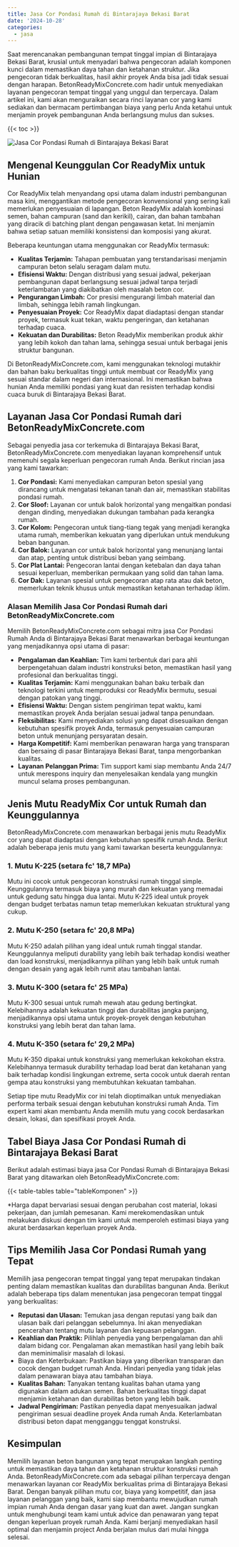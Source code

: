 ```yaml
---
title: Jasa Cor Pondasi Rumah di Bintarajaya Bekasi Barat
date: '2024-10-28'
categories:
  - jasa
---
```


Saat merencanakan pembangunan tempat tinggal impian di Bintarajaya Bekasi Barat, krusial untuk menyadari bahwa pengecoran adalah komponen kunci dalam memastikan daya tahan dan ketahanan struktur. Jika pengecoran tidak berkualitas, hasil akhir proyek Anda bisa jadi tidak sesuai dengan harapan. BetonReadyMixConcrete.com hadir untuk menyediakan layanan pengecoran tempat tinggal yang unggul dan terpercaya. Dalam artikel ini, kami akan menguraikan secara rinci layanan cor yang kami sediakan dan bermacam pertimbangan biaya yang perlu Anda ketahui untuk menjamin proyek pembangunan Anda berlangsung mulus dan sukses.

{{< toc >}}

![Jasa Cor Pondasi Rumah di Bintarajaya Bekasi Barat](https://betoncor8.github.io/cor/harga-beton-readymix-concrete%20(21).png)

## Mengenal Keunggulan Cor ReadyMix untuk Hunian

Cor ReadyMix telah menyandang opsi utama dalam industri pembangunan masa kini, menggantikan metode pengecoran konvensional yang sering kali memerlukan penyesuaian di lapangan. Beton ReadyMix adalah kombinasi semen, bahan campuran (sand dan kerikil), cairan, dan bahan tambahan yang diracik di batching plant dengan pengawasan ketat. Ini menjamin bahwa setiap satuan memiliki konsistensi dan komposisi yang akurat.

Beberapa keuntungan utama menggunakan cor ReadyMix termasuk:

- **Kualitas Terjamin:** Tahapan pembuatan yang terstandarisasi menjamin campuran beton selalu seragam dalam mutu.
- **Efisiensi Waktu:** Dengan distribusi yang sesuai jadwal, pekerjaan pembangunan dapat berlangsung sesuai jadwal tanpa terjadi keterlambatan yang diakibatkan oleh masalah beton cor.
- **Pengurangan Limbah:** Cor presisi mengurangi limbah material dan limbah, sehingga lebih ramah lingkungan.
- **Penyesuaian Proyek:** Cor ReadyMix dapat diadaptasi dengan standar proyek, termasuk kuat tekan, waktu pengeringan, dan ketahanan terhadap cuaca.
- **Kekuatan dan Durabilitas:** Beton ReadyMix memberikan produk akhir yang lebih kokoh dan tahan lama, sehingga sesuai untuk berbagai jenis struktur bangunan.

Di BetonReadyMixConcrete.com, kami menggunakan teknologi mutakhir dan bahan baku berkualitas tinggi untuk membuat cor ReadyMix yang sesuai standar dalam negeri dan internasional. Ini memastikan bahwa hunian Anda memiliki pondasi yang kuat dan resisten terhadap kondisi cuaca buruk di Bintarajaya Bekasi Barat.

## Layanan Jasa Cor Pondasi Rumah dari BetonReadyMixConcrete.com

Sebagai penyedia jasa cor terkemuka di Bintarajaya Bekasi Barat, BetonReadyMixConcrete.com menyediakan layanan komprehensif untuk memenuhi segala keperluan pengecoran rumah Anda. Berikut rincian jasa yang kami tawarkan:

1. **Cor Pondasi:** Kami menyediakan campuran beton spesial yang dirancang untuk mengatasi tekanan tanah dan air, memastikan stabilitas pondasi rumah.
2. **Cor Sloof:** Layanan cor untuk balok horizontal yang mengaitkan pondasi dengan dinding, menyediakan dukungan tambahan pada kerangka rumah.
3. **Cor Kolom:** Pengecoran untuk tiang-tiang tegak yang menjadi kerangka utama rumah, memberikan kekuatan yang diperlukan untuk mendukung beban bangunan.
4. **Cor Balok:** Layanan cor untuk balok horizontal yang menunjang lantai dan atap, penting untuk distribusi beban yang seimbang.
5. **Cor Plat Lantai:** Pengecoran lantai dengan ketebalan dan daya tahan sesuai keperluan, memberikan permukaan yang solid dan tahan lama.
6. **Cor Dak:** Layanan spesial untuk pengecoran atap rata atau dak beton, memerlukan teknik khusus untuk memastikan ketahanan terhadap iklim.

### Alasan Memilih Jasa Cor Pondasi Rumah dari BetonReadyMixConcrete.com

Memilih BetonReadyMixConcrete.com sebagai mitra jasa Cor Pondasi Rumah Anda di Bintarajaya Bekasi Barat menawarkan berbagai keuntungan yang menjadikannya opsi utama di pasar:

- **Pengalaman dan Keahlian:** Tim kami terbentuk dari para ahli berpengetahuan dalam industri konstruksi beton, memastikan hasil yang profesional dan berkualitas tinggi.
- **Kualitas Terjamin:** Kami menggunakan bahan baku terbaik dan teknologi terkini untuk memproduksi cor ReadyMix bermutu, sesuai dengan patokan yang tinggi.
- **Efisiensi Waktu:** Dengan sistem pengiriman tepat waktu, kami memastikan proyek Anda berjalan sesuai jadwal tanpa penundaan.
- **Fleksibilitas:** Kami menyediakan solusi yang dapat disesuaikan dengan kebutuhan spesifik proyek Anda, termasuk penyesuaian campuran beton untuk menunjang persyaratan desain.
- **Harga Kompetitif:** Kami memberikan penawaran harga yang transparan dan bersaing di pasar Bintarajaya Bekasi Barat, tanpa mengorbankan kualitas.
- **Layanan Pelanggan Prima:** Tim support kami siap membantu Anda 24/7 untuk merespons inquiry dan menyelesaikan kendala yang mungkin muncul selama proses pembangunan.

## Jenis Mutu ReadyMix Cor untuk Rumah dan Keunggulannya

BetonReadyMixConcrete.com menawarkan berbagai jenis mutu ReadyMix cor yang dapat diadaptasi dengan kebutuhan spesifik rumah Anda. Berikut adalah beberapa jenis mutu yang kami tawarkan beserta keunggulannya:

### 1\. Mutu K-225 (setara fc' 18,7 MPa)

Mutu ini cocok untuk pengecoran konstruksi rumah tinggal simple. Keunggulannya termasuk biaya yang murah dan kekuatan yang memadai untuk gedung satu hingga dua lantai. Mutu K-225 ideal untuk proyek dengan budget terbatas namun tetap memerlukan kekuatan struktural yang cukup.

### 2\. Mutu K-250 (setara fc' 20,8 MPa)

Mutu K-250 adalah pilihan yang ideal untuk rumah tinggal standar. Keunggulannya meliputi durability yang lebih baik terhadap kondisi weather dan load konstruksi, menjadikannya pilihan yang lebih baik untuk rumah dengan desain yang agak lebih rumit atau tambahan lantai.

### 3\. Mutu K-300 (setara fc' 25 MPa)

Mutu K-300 sesuai untuk rumah mewah atau gedung bertingkat. Kelebihannya adalah kekuatan tinggi dan durabilitas jangka panjang, menjadikannya opsi utama untuk proyek-proyek dengan kebutuhan konstruksi yang lebih berat dan tahan lama.

### 4\. Mutu K-350 (setara fc' 29,2 MPa)

Mutu K-350 dipakai untuk konstruksi yang memerlukan kekokohan ekstra. Kelebihannya termasuk durability terhadap load berat dan ketahanan yang baik terhadap kondisi lingkungan extreme, serta cocok untuk daerah rentan gempa atau konstruksi yang membutuhkan kekuatan tambahan.

Setiap tipe mutu ReadyMix cor ini telah dioptimalkan untuk menyediakan performa terbaik sesuai dengan kebutuhan konstruksi rumah Anda. Tim expert kami akan membantu Anda memilih mutu yang cocok berdasarkan desain, lokasi, dan spesifikasi proyek Anda.

## Tabel Biaya Jasa Cor Pondasi Rumah di Bintarajaya Bekasi Barat

Berikut adalah estimasi biaya jasa Cor Pondasi Rumah di Bintarajaya Bekasi Barat yang ditawarkan oleh BetonReadyMixConcrete.com:

{{< table-tables table="tableKomponen" >}}

\*Harga dapat bervariasi sesuai dengan perubahan cost material, lokasi pekerjaan, dan jumlah pemesanan. Kami merekomendasikan untuk melakukan diskusi dengan tim kami untuk memperoleh estimasi biaya yang akurat berdasarkan keperluan proyek Anda.

## Tips Memilih Jasa Cor Pondasi Rumah yang Tepat

Memilih jasa pengecoran tempat tinggal yang tepat merupakan tindakan penting dalam memastikan kualitas dan durabilitas bangunan Anda. Berikut adalah beberapa tips dalam menentukan jasa pengecoran tempat tinggal yang berkualitas:

- **Reputasi dan Ulasan:** Temukan jasa dengan reputasi yang baik dan ulasan baik dari pelanggan sebelumnya. Ini akan menyediakan pencerahan tentang mutu layanan dan kepuasan pelanggan.
- **Keahlian dan Praktik:** Pilihlah penyedia yang berpengalaman dan ahli dalam bidang cor. Pengalaman akan memastikan hasil yang lebih baik dan meminimalisir masalah di lokasi.
- Biaya dan Keterbukaan: Pastikan biaya yang diberikan transparan dan cocok dengan budget rumah Anda. Hindari penyedia yang tidak jelas dalam penawaran biaya atau tambahan biaya.
- **Kualitas Bahan:** Tanyakan tentang kualitas bahan utama yang digunakan dalam adukan semen. Bahan berkualitas tinggi dapat menjamin ketahanan dan durabilitas beton yang lebih baik.
- **Jadwal Pengiriman:** Pastikan penyedia dapat menyesuaikan jadwal pengiriman sesuai deadline proyek Anda rumah Anda. Keterlambatan distribusi beton dapat mengganggu tenggat konstruksi.

## Kesimpulan

Memilih layanan beton bangunan yang tepat merupakan langkah penting untuk memastikan daya tahan dan ketahanan struktur konstruksi rumah Anda. BetonReadyMixConcrete.com ada sebagai pilihan terpercaya dengan menawarkan layanan cor ReadyMix berkualitas prima di Bintarajaya Bekasi Barat. Dengan banyak pilihan mutu cor, biaya yang kompetitif, dan jasa layanan pelanggan yang baik, kami siap membantu mewujudkan rumah impian rumah Anda dengan dasar yang kuat dan awet. Jangan sungkan untuk menghubungi team kami untuk advice dan penawaran yang tepat dengan keperluan proyek rumah Anda. Kami berjanji menyediakan hasil optimal dan menjamin project Anda berjalan mulus dari mulai hingga selesai.
